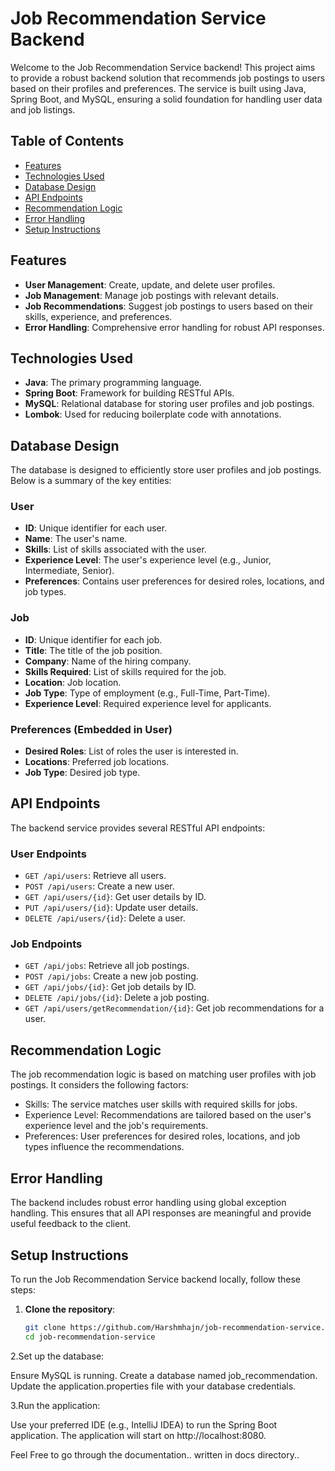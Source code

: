 # Job Recommendation Service Backend

Welcome to the Job Recommendation Service backend! This project aims to provide a robust backend solution that recommends job postings to users based on their profiles and preferences. The service is built using Java, Spring Boot, and MySQL, ensuring a solid foundation for handling user data and job listings.

## Table of Contents
- [Features](#features)
- [Technologies Used](#technologies-used)
- [Database Design](#database-design)
- [API Endpoints](#api-endpoints)
- [Recommendation Logic](#recommendation-logic)
- [Error Handling](#error-handling)
- [Setup Instructions](#setup-instructions)


## Features
- **User Management**: Create, update, and delete user profiles.
- **Job Management**: Manage job postings with relevant details.
- **Job Recommendations**: Suggest job postings to users based on their skills, experience, and preferences.
- **Error Handling**: Comprehensive error handling for robust API responses.

## Technologies Used
- **Java**: The primary programming language.
- **Spring Boot**: Framework for building RESTful APIs.
- **MySQL**: Relational database for storing user profiles and job postings.
- **Lombok**: Used for reducing boilerplate code with annotations.

## Database Design
The database is designed to efficiently store user profiles and job postings. Below is a summary of the key entities:

### User
- **ID**: Unique identifier for each user.
- **Name**: The user's name.
- **Skills**: List of skills associated with the user.
- **Experience Level**: The user's experience level (e.g., Junior, Intermediate, Senior).
- **Preferences**: Contains user preferences for desired roles, locations, and job types.

### Job
- **ID**: Unique identifier for each job.
- **Title**: The title of the job position.
- **Company**: Name of the hiring company.
- **Skills Required**: List of skills required for the job.
- **Location**: Job location.
- **Job Type**: Type of employment (e.g., Full-Time, Part-Time).
- **Experience Level**: Required experience level for applicants.

### Preferences (Embedded in User)
- **Desired Roles**: List of roles the user is interested in.
- **Locations**: Preferred job locations.
- **Job Type**: Desired job type.

## API Endpoints
The backend service provides several RESTful API endpoints:

### User Endpoints
- `GET /api/users`: Retrieve all users.
- `POST /api/users`: Create a new user.
- `GET /api/users/{id}`: Get user details by ID.
- `PUT /api/users/{id}`: Update user details.
- `DELETE /api/users/{id}`: Delete a user.

### Job Endpoints
- `GET /api/jobs`: Retrieve all job postings.
- `POST /api/jobs`: Create a new job posting.
- `GET /api/jobs/{id}`: Get job details by ID.
- `DELETE /api/jobs/{id}`: Delete a job posting.
- `GET /api/users/getRecommendation/{id}`: Get job recommendations for a user.

## Recommendation Logic
The job recommendation logic is based on matching user profiles with job postings. It considers the following factors:
- Skills: The service matches user skills with required skills for jobs.
- Experience Level: Recommendations are tailored based on the user's experience level and the job's requirements.
- Preferences: User preferences for desired roles, locations, and job types influence the recommendations.

## Error Handling
The backend includes robust error handling using global exception handling. This ensures that all API responses are meaningful and provide useful feedback to the client.

## Setup Instructions
To run the Job Recommendation Service backend locally, follow these steps:

1. **Clone the repository**:
   ```bash
   git clone https://github.com/Harshmhajn/job-recommendation-service.git
   cd job-recommendation-service

2.Set up the database:

Ensure MySQL is running.
Create a database named job_recommendation.
Update the application.properties file with your database credentials.

3.Run the application:

Use your preferred IDE (e.g., IntelliJ IDEA) to run the Spring Boot application.
The application will start on http://localhost:8080. 

Feel Free to go through the documentation.. written in docs directory..
